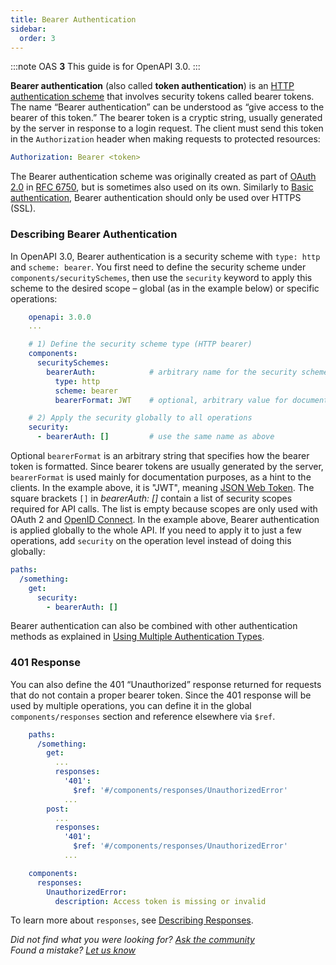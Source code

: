 ```yaml
---
title: Bearer Authentication
sidebar:
  order: 3
---
```


:::note
OAS **3** This guide is for OpenAPI 3.0.
:::

**Bearer authentication** (also called **token authentication**) is an [HTTP authentication scheme](https://developer.mozilla.org/en-US/docs/Web/HTTP/Authentication) that involves security tokens called bearer tokens. The name “Bearer authentication” can be understood as “give access to the bearer of this token.” The bearer token is a cryptic string, usually generated by the server in response to a login request. The client must send this token in the `Authorization` header when making requests to protected resources:

```yaml
Authorization: Bearer <token>
```

The Bearer authentication scheme was originally created as part of [OAuth 2.0](/specification/authentication/oauth2/) in [RFC 6750](https://tools.ietf.org/html/rfc6750), but is sometimes also used on its own. Similarly to [Basic authentication](/specification/authentication/basic-authentication/), Bearer authentication should only be used over HTTPS (SSL).

### Describing Bearer Authentication

In OpenAPI 3.0, Bearer authentication is a security scheme with `type: http` and `scheme: bearer`. You first need to define the security scheme under `components/securitySchemes`, then use the `security` keyword to apply this scheme to the desired scope – global (as in the example below) or specific operations:

```yaml
    openapi: 3.0.0
    ...

    # 1) Define the security scheme type (HTTP bearer)
    components:
      securitySchemes:
        bearerAuth:            # arbitrary name for the security scheme
          type: http
          scheme: bearer
          bearerFormat: JWT    # optional, arbitrary value for documentation purposes

    # 2) Apply the security globally to all operations
    security:
      - bearerAuth: []         # use the same name as above
```

Optional `bearerFormat` is an arbitrary string that specifies how the bearer token is formatted. Since bearer tokens are usually generated by the server, `bearerFormat` is used mainly for documentation purposes, as a hint to the clients. In the example above, it is "JWT", meaning [JSON Web Token](https://jwt.io). The square brackets `[]` in _bearerAuth: \[\]_ contain a list of security scopes required for API calls. The list is empty because scopes are only used with OAuth 2 and [OpenID Connect](/specification/authentication/openid-connect-discovery/). In the example above, Bearer authentication is applied globally to the whole API. If you need to apply it to just a few operations, add `security` on the operation level instead of doing this globally:

```yaml
paths:
  /something:
    get:
      security:
        - bearerAuth: []
```

Bearer authentication can also be combined with other authentication methods as explained in [Using Multiple Authentication Types](/specification/authentication/#multiple).

### 401 Response

You can also define the 401 “Unauthorized” response returned for requests that do not contain a proper bearer token. Since the 401 response will be used by multiple operations, you can define it in the global `components/responses` section and reference elsewhere via `$ref`.

```yaml
    paths:
      /something:
        get:
          ...
          responses:
            '401':
              $ref: '#/components/responses/UnauthorizedError'
            ...
        post:
          ...
          responses:
            '401':
              $ref: '#/components/responses/UnauthorizedError'
            ...

    components:
      responses:
        UnauthorizedError:
          description: Access token is missing or invalid
```

To learn more about `responses`, see [Describing Responses](/specification/describing-responses/).

_Did not find what you were looking for? [Ask the community](https://community.smartbear.com/t5/Swagger-Open-Source-Tools/bd-p/SwaggerOSTools)  
Found a mistake? [Let us know](https://github.com/swagger-api/swagger.io/issues)_
